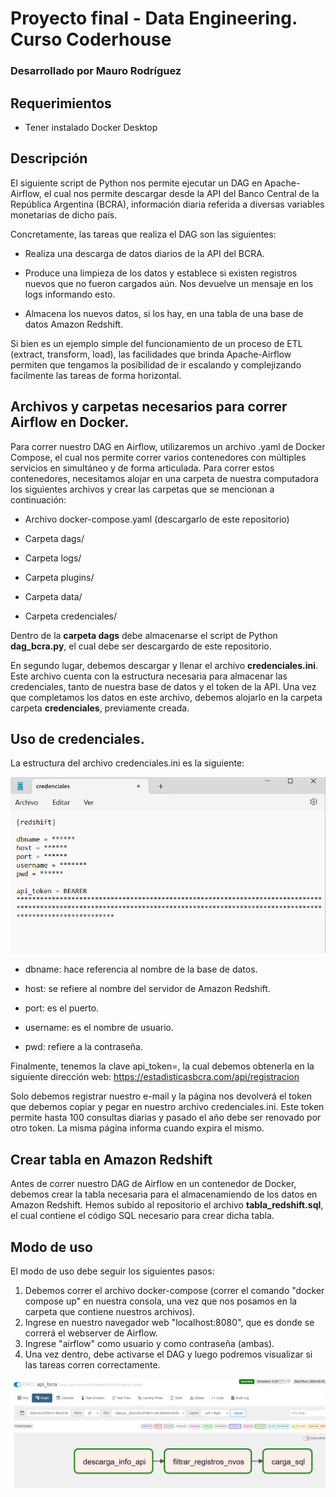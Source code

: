 # Proyecto final - Data Engineering. Curso Coderhouse

### Desarrollado por Mauro Rodríguez

## Requerimientos

- Tener instalado Docker Desktop

## Descripción

El siguiente script de Python nos permite ejecutar un DAG en Apache-Airflow, el cual nos permite descargar desde la API del Banco Central de la República Argentina (BCRA), información diaria referida a diversas variables monetarias de dicho país.

Concretamente, las tareas que realiza el DAG son las siguientes:

- Realiza una descarga de datos diarios de la API del BCRA.

- Produce una limpieza de los datos y establece si existen registros nuevos que no fueron cargados aún. Nos devuelve un mensaje en los logs informando esto.

- Almacena los nuevos datos, si los hay, en una tabla de una base de datos Amazon Redshift.

Si bien es un ejemplo simple del funcionamiento de un proceso de ETL (extract, transform, load), las facilidades que brinda Apache-Airflow permiten que tengamos la posibilidad de ir escalando y complejizando facilmente las tareas de forma horizontal. 

## Archivos y carpetas necesarios para correr Airflow en Docker.

Para correr nuestro DAG en Airflow, utilizaremos un archivo .yaml de Docker Compose, el cual nos permite correr varios contenedores con múltiples servicios en simultáneo y de forma articulada. Para correr estos contenedores, necesitamos alojar en una carpeta de nuestra computadora los siguientes archivos y crear las carpetas que se mencionan a continuación:

- Archivo docker-compose.yaml (descargarlo de este repositorio)

- Carpeta dags/

- Carpeta logs/

- Carpeta plugins/

- Carpeta data/

- Carpeta credenciales/

Dentro de la **carpeta dags** debe almacenarse el script de Python **dag_bcra.py**, el cual debe ser descargardo de este repositorio.

En segundo lugar, debemos descargar y llenar el archivo **credenciales.ini**. Este archivo cuenta con la estructura necesaria para almacenar las credenciales, tanto de nuestra base de datos y el token de la API. Una vez que completamos los datos en este archivo, debemos alojarlo en la carpeta carpeta **credenciales**, previamente creada.

## Uso de credenciales.

La estructura del archivo credenciales.ini es la siguiente:

![](imagenes/ejemplo-credenciales.png)

- dbname: hace referencia al nombre de la base de datos.

- host: se refiere al nombre del servidor de Amazon Redshift.

- port: es el puerto.

- username: es el nombre de usuario.

- pwd: refiere a la contraseña.

Finalmente, tenemos la clave api_token=, la cual debemos obtenerla en la siguiente dirección web: https://estadisticasbcra.com/api/registracion

Solo debemos registrar nuestro e-mail y la página nos devolverá el token que debemos copiar y pegar en nuestro archivo credenciales.ini. Este token permite hasta 100 consultas diarias y pasado el año debe ser renovado por otro token. La misma página informa cuando expira el mismo.

## Crear tabla en Amazon Redshift

Antes de correr nuestro DAG de Airflow en un contenedor de Docker, debemos crear la tabla necesaria para el almacenamiendo de los datos en Amazon Redshift. Hemos subido al repositorio el archivo **tabla_redshift.sql**, el cual contiene el código SQL necesario para crear dicha tabla.

## Modo de uso

El modo de uso debe seguir los siguientes pasos:

1. Debemos correr el archivo docker-compose (correr el comando "docker compose up" en nuestra consola, una vez que nos posamos en la carpeta que contiene nuestros archivos).
2. Ingrese en nuestro navegador web "localhost:8080", que es donde se correrá el webserver de Airflow.
3. Ingrese "airflow" como usuario y como contraseña (ambas).
4. Una vez dentro, debe activarse el DAG y luego podremos visualizar si las tareas corren correctamente.

![](imagenes/ejemplo-dag.png)
